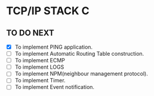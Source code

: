 # TCP/IP STACK C

## TO DO NEXT
- [x] To implement PING application. 
- [ ] To implement Automatic Routing Table construction.
- [ ] To implement ECMP
- [ ] To implement LOGS
- [ ] To implement NPM(neighbour management protocol).
- [ ] To implement Timer.
- [ ] To implement Event notification.
